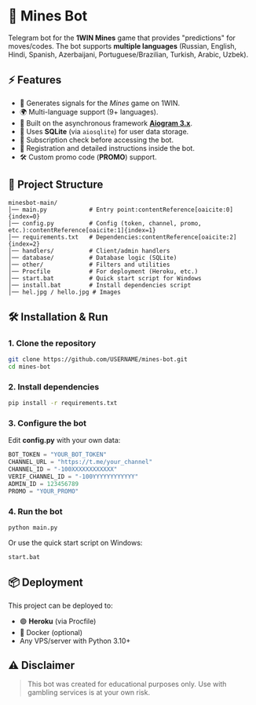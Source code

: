 # 🧨 Mines Bot

Telegram bot for the **1WIN Mines** game that provides "predictions" for moves/codes.
The bot supports **multiple languages** (Russian, English, Hindi, Spanish, Azerbaijani, Portuguese/Brazilian, Turkish, Arabic, Uzbek).

## ⚡️ Features

* 🎰 Generates signals for the *Mines* game on 1WIN.
* 🌍 Multi-language support (9+ languages).
* 🤖 Built on the asynchronous framework **[Aiogram 3.x](https://docs.aiogram.dev/)**.
* 💾 Uses **SQLite** (via `aiosqlite`) for user data storage.
* 🔑 Subscription check before accessing the bot.
* 📝 Registration and detailed instructions inside the bot.
* 🛠 Custom promo code (**PROMO**) support.

## 📂 Project Structure

```
minesbot-main/
│── main.py            # Entry point:contentReference[oaicite:0]{index=0}
│── config.py          # Config (token, channel, promo, etc.):contentReference[oaicite:1]{index=1}
│── requirements.txt   # Dependencies:contentReference[oaicite:2]{index=2}
│── handlers/          # Client/admin handlers
│── database/          # Database logic (SQLite)
│── other/             # Filters and utilities
│── Procfile           # For deployment (Heroku, etc.)
│── start.bat          # Quick start script for Windows
│── install.bat        # Install dependencies script
│── hel.jpg / hello.jpg # Images
```

## 🛠 Installation & Run

### 1. Clone the repository

```bash
git clone https://github.com/USERNAME/mines-bot.git
cd mines-bot
```

### 2. Install dependencies

```bash
pip install -r requirements.txt
```

### 3. Configure the bot

Edit **config.py** with your own data:

```python
BOT_TOKEN = "YOUR_BOT_TOKEN"
CHANNEL_URL = "https://t.me/your_channel"
CHANNEL_ID = "-100XXXXXXXXXXXX"
VERIF_CHANNEL_ID = "-100YYYYYYYYYYYY"
ADMIN_ID = 123456789
PROMO = "YOUR_PROMO"
```

### 4. Run the bot

```bash
python main.py
```

Or use the quick start script on Windows:

```bash
start.bat
```

## 📦 Deployment

This project can be deployed to:

* 🟣 **Heroku** (via Procfile)
* 🐳 Docker (optional)
* Any VPS/server with Python 3.10+

## ⚠️ Disclaimer

> This bot was created for educational purposes only.
> Use with gambling services is at your own risk.
